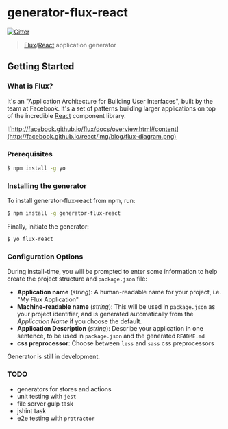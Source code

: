 # generator-flux-react

[![Gitter](https://badges.gitter.im/Join%20Chat.svg)](https://gitter.im/freakycue/generator-flux-react?utm_source=badge&utm_medium=badge&utm_campaign=pr-badge&utm_content=badge)

> [Flux](http://facebook.github.io/flux/)/[React](http://facebook.github.io/react/) application generator


## Getting Started

### What is Flux?

It's an "Application Architecture for Building User Interfaces", built by the team at Facebook. It's a set of patterns building larger applications on top of the incredible [React](http://facebook.github.io/react/) component library.

![http://facebook.github.io/flux/docs/overview.html#content](http://facebook.github.io/react/img/blog/flux-diagram.png)

### Prerequisites

```bash
$ npm install -g yo
```

### Installing the generator

To install generator-flux-react from npm, run:

```bash
$ npm install -g generator-flux-react
```

Finally, initiate the generator:

```bash
$ yo flux-react
```


### Configuration Options

During install-time, you will be prompted to enter some information to help create the project structure and `package.json` file:

* __Application name__ (_string_): A human-readable name for your project, i.e. "My Flux Application"
* __Machine-readable name__ (_string_): This will be used in `package.json` as your project identifier, and is generated automatically from the _Application Name_ if you choose the default.
* __Application Description__ (_string_): Describe your application in one sentence, to be used in `package.json` and the generated `README.md`
* __css preprocessor__: Choose between `less` and `sass` css preprocessors

Generator is still in development.
### TODO
* generators for stores and actions
* unit testing with `jest`
* file server gulp task
* jshint task
* e2e testing with `protractor`
